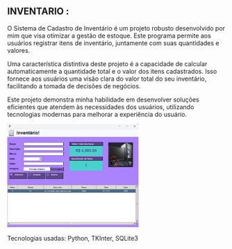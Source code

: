 ## INVENTARIO :

O Sistema de Cadastro de Inventário é um projeto robusto desenvolvido por mim que visa otimizar a gestão de estoque. Este programa permite aos usuários registrar itens de inventário, juntamente com suas quantidades e valores.

Uma característica distintiva deste projeto é a capacidade de calcular automaticamente a quantidade total e o valor dos itens cadastrados. Isso fornece aos usuários uma visão clara do valor total do seu inventário, facilitando a tomada de decisões de negócios.

Este projeto demonstra minha habilidade em desenvolver soluções eficientes que atendem às necessidades dos usuários, utilizando tecnologias modernas para melhorar a experiência do usuário.

<img src="https://github.com/Gabriel-D-EV/cad_inventario/blob/main/imagens/cad_inv-img.png?raw=true" width="60%" height="auto">

Tecnologias usadas: Python, TKInter, SQLite3

